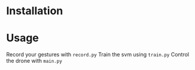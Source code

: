 # Installation

# Usage

Record your gestures with `record.py`
Train the svm using `train.py`
Control the drone with `main.py`

